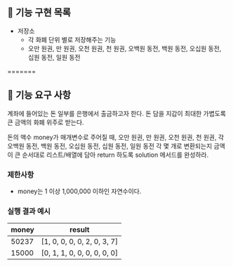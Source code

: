 ## 🚀 기능 구현 목록

- 저장소
  - 각 화폐 단위 별로 저장해주는 기능
  - 오만 원권, 만 원권, 오천 원권, 천 원권, 오백원 동전, 백원 동전, 오십원 동전, 십원 동전, 일원 동전



=======
## 🚀 기능 요구 사항


계좌에 들어있는 돈 일부를 은행에서 출금하고자 한다. 돈 담을 지갑이 최대한 가볍도록 큰 금액의 화폐 위주로 받는다.

돈의 액수 money가 매개변수로 주어질 때, 오만 원권, 만 원권, 오천 원권, 천 원권, 각오백원 동전, 백원 동전, 오십원 동전, 십원 동전, 일원 동전 각 몇 개로 변환되는지 금액이 큰 순서대로 리스트/배열에 담아 return 하도록 solution 메서드를 완성하라.

### 제한사항

- money는 1 이상 1,000,000 이하인 자연수이다.

### 실행 결과 예시

| money | result |
| --- | --- |
| 50237	| [1, 0, 0, 0, 0, 2, 0, 3, 7] |
| 15000	| [0, 1, 1, 0, 0, 0, 0, 0, 0] |